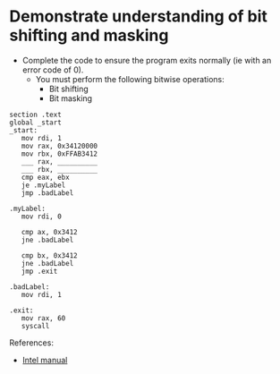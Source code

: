 # Demonstrate understanding of bit shifting and masking

- Complete the code to ensure the program exits normally (ie with an error code of 0).
  - You must perform the following bitwise operations:
    - Bit shifting
    - Bit masking

```assembly
section .text
global _start
_start:
   mov rdi, 1
   mov rax, 0x34120000
   mov rbx, 0xFFAB3412
   ___ rax, __________
   ___ rbx, __________
   cmp eax, ebx
   je .myLabel
   jmp .badLabel

.myLabel:
   mov rdi, 0

   cmp ax, 0x3412
   jne .badLabel

   cmp bx, 0x3412
   jne .badLabel
   jmp .exit

.badLabel:
   mov rdi, 1

.exit:
   mov rax, 60
   syscall
```


References:

- [Intel manual](https://www.intel.com/content/dam/www/public/us/en/documents/manuals/64-ia-32-architectures-software-developer-instruction-set-reference-manual-325383.pdf)
